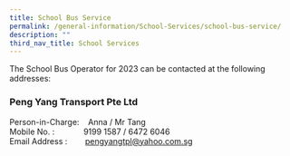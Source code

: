```yaml
---
title: School Bus Service
permalink: /general-information/School-Services/school-bus-service/
description: ""
third_nav_title: School Services
---
```

The School Bus Operator for 2023 can be contacted at the following addresses:

### Peng Yang Transport Pte Ltd

Person-in-Charge:&nbsp; &nbsp; Anna /&nbsp;Mr Tang <br>
Mobile No. :&nbsp; &nbsp; &nbsp; &nbsp; &nbsp; &nbsp; &nbsp;9199 1587 / 6472 6046 <br>
Email Address :&nbsp; &nbsp; &nbsp; &nbsp; pengyangtpl@yahoo.com.sg